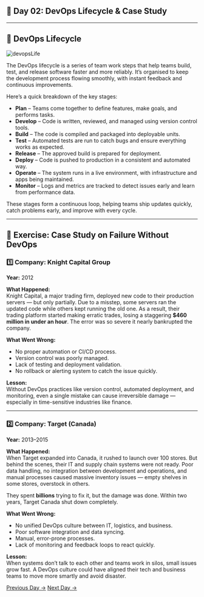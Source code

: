 ## 📅 Day 02: DevOps Lifecycle & Case Study

---

## 🔁 DevOps Lifecycle
![devopsLife](https://github.com/user-attachments/assets/f4c7fb4b-38ec-4d05-815d-77ea86496666)

The DevOps lifecycle is a series of team work steps that help teams build, test, and release software faster and more reliably. It’s organised to keep the development process flowing smoothly, with instant feedback and continuous improvements.

Here’s a quick breakdown of the key stages:

- **Plan** – Teams come together to define features, make goals, and performs tasks.
- **Develop** – Code is written, reviewed, and managed using version control tools.
- **Build** – The code is compiled and packaged into deployable units.
- **Test** – Automated tests are run to catch bugs and ensure everything works as expected.
- **Release** – The approved build is prepared for deployment.
- **Deploy** – Code is pushed to production in a consistent and automated way.
- **Operate** – The system runs in a live environment, with infrastructure and apps being maintained.
- **Monitor** – Logs and metrics are tracked to detect issues early and learn from performance data.

These stages form a continuous loop, helping teams ship updates quickly, catch problems early, and improve with every cycle.


---

## 🚨 Exercise: Case Study on Failure Without DevOps

### 1️⃣ Company: Knight Capital Group  
**Year:** 2012  

**What Happened:**  
Knight Capital, a major trading firm, deployed new code to their production servers — but only partially. Due to a misstep, some servers ran the updated code while others kept running the old one. As a result, their trading platform started making erratic trades, losing a staggering **$460 million in under an hour**. The error was so severe it nearly bankrupted the company.

**What Went Wrong:**

- No proper automation or CI/CD process.
- Version control was poorly managed.
- Lack of testing and deployment validation.
- No rollback or alerting system to catch the issue quickly.

**Lesson:**  
Without DevOps practices like version control, automated deployment, and monitoring, even a single mistake can cause irreversible damage — especially in time-sensitive industries like finance.

---

### 2️⃣ Company: Target (Canada)  
**Year:** 2013–2015  

**What Happened:**  
When Target expanded into Canada, it rushed to launch over 100 stores. But behind the scenes, their IT and supply chain systems were not ready. Poor data handling, no integration between development and operations, and manual processes caused massive inventory issues — empty shelves in some stores, overstock in others.

They spent **billions** trying to fix it, but the damage was done. Within two years, Target Canada shut down completely.

**What Went Wrong:**

- No unified DevOps culture between IT, logistics, and business.
- Poor software integration and data syncing.
- Manual, error-prone processes.
- Lack of monitoring and feedback loops to react quickly.

**Lesson:**  
When systems don’t talk to each other and teams work in silos, small issues grow fast. A DevOps culture could have aligned their tech and business teams to move more smartly and avoid disaster.

[Previous Day →](../Day-01/README.md)                                                                                    [Next Day →](../Day-03/README.md)                                                                                                                        
